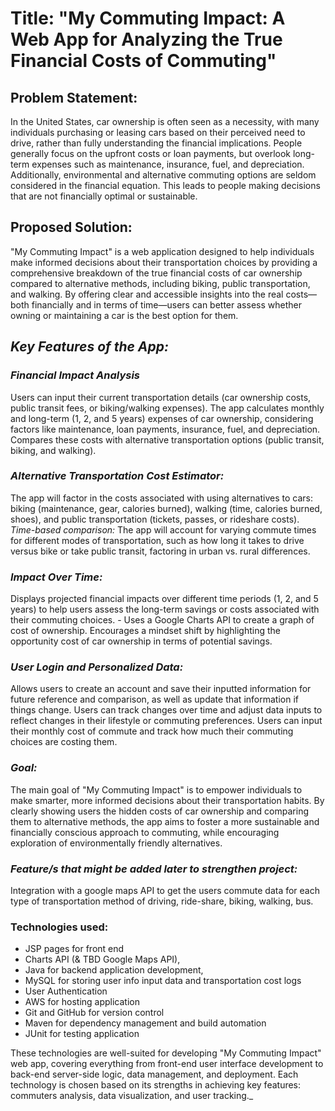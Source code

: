 # Title: "My Commuting Impact: A Web App for Analyzing the True Financial Costs of Commuting"

## **Problem Statement:**
In the United States, car ownership is often seen as a necessity, with many individuals purchasing or leasing cars based on their perceived need to drive, rather than fully understanding the financial implications. People generally focus on the upfront costs or loan payments, but overlook long-term expenses such as maintenance, insurance, fuel, and depreciation. Additionally, environmental and alternative commuting options are seldom considered in the financial equation. This leads to people making decisions that are not financially optimal or sustainable.

## **Proposed Solution:**
"My Commuting Impact" is a web application designed to help individuals make informed decisions about their transportation choices by providing a comprehensive breakdown of the true financial costs of car ownership compared to alternative methods, including biking, public transportation, and walking. By offering clear and accessible insights into the real costs—both financially and in terms of time—users can better assess whether owning or maintaining a car is the best option for them.

## _**Key Features of the App:**_

### _Financial Impact Analysis_
Users can input their current transportation details (car ownership costs, public transit fees, or biking/walking expenses).
The app calculates monthly and long-term (1, 2, and 5 years) expenses of car ownership, considering factors like maintenance, loan payments, insurance, fuel, and depreciation.
Compares these costs with alternative transportation options (public transit, biking, and walking).

### _Alternative Transportation Cost Estimator:_
The app will factor in the costs associated with using alternatives to cars: biking (maintenance, gear, calories burned), walking (time, calories burned, shoes), and public transportation (tickets, passes, or rideshare costs).
_Time-based comparison:_ The app will account for varying commute times for different modes of transportation, such as how long it takes to drive versus bike or take public transit, factoring in urban vs. rural differences.
### _Impact Over Time:_
Displays projected financial impacts over different time periods (1, 2, and 5 years) to help users assess the long-term savings or costs associated with their commuting choices. - Uses a Google Charts API to create a graph of cost of ownership.
Encourages a mindset shift by highlighting the opportunity cost of car ownership in terms of potential savings.

### _User Login and Personalized Data:_
Allows users to create an account and save their inputted information for future reference and comparison, as well as update that information if things change.
Users can track changes over time and adjust data inputs to reflect changes in their lifestyle or commuting preferences.
Users can input their monthly cost of commute and track how much their commuting choices are costing them.

### _Goal:_
The main goal of "My Commuting Impact" is to empower individuals to make smarter, more informed decisions about their transportation habits. By clearly showing users the hidden costs of car ownership and comparing them to alternative methods, the app aims to foster a more sustainable and financially conscious approach to commuting, while encouraging exploration of environmentally friendly alternatives.

### _Feature/s that might be added later to strengthen project:_
Integration with a google maps API to get the users commute data for each type of transportation method of driving, ride-share, biking, walking, bus. 

### **Technologies used:**
* JSP pages for front end
* Charts API (& TBD Google Maps API),
* Java for backend application development,
* MySQL for storing user info input data and transportation cost logs
* User Authentication
* AWS for hosting application
* Git and GitHub for version control
* Maven for dependency management and build automation
* JUnit for testing application

These technologies are well-suited for developing "My Commuting Impact" web app, covering everything from front-end user interface development to back-end server-side logic, data management, and deployment. Each technology is chosen based on its strengths in achieving key features: commuters analysis, data visualization, and user tracking._
